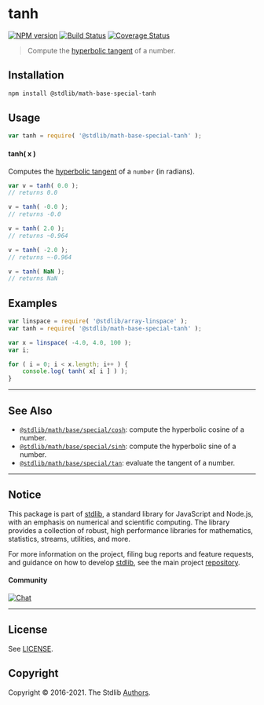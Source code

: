 <!--

@license Apache-2.0

Copyright (c) 2018 The Stdlib Authors.

Licensed under the Apache License, Version 2.0 (the "License");
you may not use this file except in compliance with the License.
You may obtain a copy of the License at

   http://www.apache.org/licenses/LICENSE-2.0

Unless required by applicable law or agreed to in writing, software
distributed under the License is distributed on an "AS IS" BASIS,
WITHOUT WARRANTIES OR CONDITIONS OF ANY KIND, either express or implied.
See the License for the specific language governing permissions and
limitations under the License.

-->

# tanh

[![NPM version][npm-image]][npm-url] [![Build Status][test-image]][test-url] [![Coverage Status][coverage-image]][coverage-url] <!-- [![dependencies][dependencies-image]][dependencies-url] -->

> Compute the [hyperbolic tangent][hyperbolic-tangent] of a number.

<section class="installation">

## Installation

```bash
npm install @stdlib/math-base-special-tanh
```

</section>

<section class="usage">

## Usage

```javascript
var tanh = require( '@stdlib/math-base-special-tanh' );
```

#### tanh( x )

Computes the [hyperbolic tangent][hyperbolic-tangent] of a `number` (in radians).

```javascript
var v = tanh( 0.0 );
// returns 0.0

v = tanh( -0.0 );
// returns -0.0

v = tanh( 2.0 );
// returns ~0.964

v = tanh( -2.0 );
// returns ~-0.964

v = tanh( NaN );
// returns NaN
```

</section>

<!-- /.usage -->

<section class="examples">

## Examples

<!-- eslint no-undef: "error" -->

```javascript
var linspace = require( '@stdlib/array-linspace' );
var tanh = require( '@stdlib/math-base-special-tanh' );

var x = linspace( -4.0, 4.0, 100 );
var i;

for ( i = 0; i < x.length; i++ ) {
    console.log( tanh( x[ i ] ) );
}
```

</section>

<!-- /.examples -->

<!-- Section for related `stdlib` packages. Do not manually edit this section, as it is automatically populated. -->

<section class="related">

* * *

## See Also

-   <span class="package-name">[`@stdlib/math/base/special/cosh`][@stdlib/math/base/special/cosh]</span><span class="delimiter">: </span><span class="description">compute the hyperbolic cosine of a number.</span>
-   <span class="package-name">[`@stdlib/math/base/special/sinh`][@stdlib/math/base/special/sinh]</span><span class="delimiter">: </span><span class="description">compute the hyperbolic sine of a number.</span>
-   <span class="package-name">[`@stdlib/math/base/special/tan`][@stdlib/math/base/special/tan]</span><span class="delimiter">: </span><span class="description">evaluate the tangent of a number.</span>

</section>

<!-- /.related -->

<!-- Section for all links. Make sure to keep an empty line after the `section` element and another before the `/section` close. -->


<section class="main-repo" >

* * *

## Notice

This package is part of [stdlib][stdlib], a standard library for JavaScript and Node.js, with an emphasis on numerical and scientific computing. The library provides a collection of robust, high performance libraries for mathematics, statistics, streams, utilities, and more.

For more information on the project, filing bug reports and feature requests, and guidance on how to develop [stdlib][stdlib], see the main project [repository][stdlib].

#### Community

[![Chat][chat-image]][chat-url]

---

## License

See [LICENSE][stdlib-license].


## Copyright

Copyright &copy; 2016-2021. The Stdlib [Authors][stdlib-authors].

</section>

<!-- /.stdlib -->

<!-- Section for all links. Make sure to keep an empty line after the `section` element and another before the `/section` close. -->

<section class="links">

[npm-image]: http://img.shields.io/npm/v/@stdlib/math-base-special-tanh.svg
[npm-url]: https://npmjs.org/package/@stdlib/math-base-special-tanh

[test-image]: https://github.com/stdlib-js/math-base-special-tanh/actions/workflows/test.yml/badge.svg
[test-url]: https://github.com/stdlib-js/math-base-special-tanh/actions/workflows/test.yml

[coverage-image]: https://img.shields.io/codecov/c/github/stdlib-js/math-base-special-tanh/main.svg
[coverage-url]: https://codecov.io/github/stdlib-js/math-base-special-tanh?branch=main

<!--

[dependencies-image]: https://img.shields.io/david/stdlib-js/math-base-special-tanh.svg
[dependencies-url]: https://david-dm.org/stdlib-js/math-base-special-tanh/main

-->

[chat-image]: https://img.shields.io/gitter/room/stdlib-js/stdlib.svg
[chat-url]: https://gitter.im/stdlib-js/stdlib/

[stdlib]: https://github.com/stdlib-js/stdlib

[stdlib-authors]: https://github.com/stdlib-js/stdlib/graphs/contributors

[stdlib-license]: https://raw.githubusercontent.com/stdlib-js/math-base-special-tanh/main/LICENSE

[hyperbolic-tangent]: http://mathworld.wolfram.com/HyperbolicTangent.html

<!-- <related-links> -->

[@stdlib/math/base/special/cosh]: https://github.com/stdlib-js/math-base-special-cosh

[@stdlib/math/base/special/sinh]: https://github.com/stdlib-js/math-base-special-sinh

[@stdlib/math/base/special/tan]: https://github.com/stdlib-js/math-base-special-tan

<!-- </related-links> -->

</section>

<!-- /.links -->
